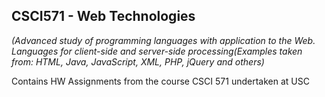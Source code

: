 ## CSCI571 - Web Technologies
*(Advanced study of programming languages with application to the Web. Languages for client-side and server-side processing(Examples taken from: HTML, Java, JavaScript, XML, PHP, jQuery and others)*

Contains HW Assignments from the course CSCI 571 undertaken at USC
